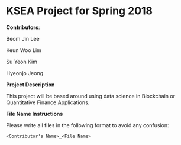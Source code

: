 # KSEA Project for Spring 2018

**Contributors**: 

Beom Jin Lee

Keun Woo Lim

Su Yeon Kim 

Hyeonjo Jeong

**Project Description** 

This project will be based around using data science in Blockchain or Quantitative Finance Applications.

**File Name Instructions**

Please write all files in the following format to avoid any confusion: 
```
<Contributor's Name>_<File Name>
```

